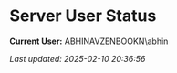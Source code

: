 ﻿# Server User Status

**Current User:** ABHINAVZENBOOKN\abhin

_Last updated: 2025-02-10 20:36:56_
